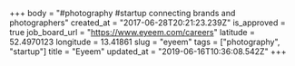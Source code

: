 +++
body = "#photography #startup connecting brands and photographers"
created_at = "2017-06-28T20:21:23.239Z"
is_approved = true
job_board_url = "https://www.eyeem.com/careers"
latitude = 52.4970123
longitude = 13.41861
slug = "eyeem"
tags = ["photography", "startup"]
title = "Eyeem"
updated_at = "2019-06-16T10:36:08.542Z"
+++

